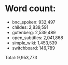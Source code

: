 # Word count:

- bnc_spoken: 932,497
- childes: 2,839,591
- gutenberg: 2,539,489
- open_subtitles: 2,041,868
- simple_wiki: 1,453,539
- switchboard: 146,789

Total: 9,953,773

